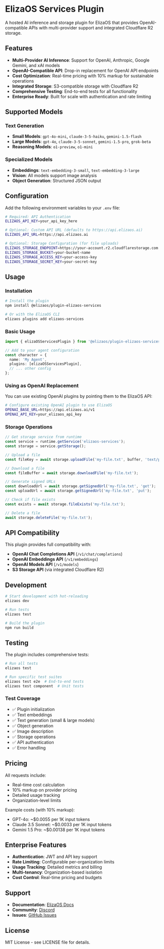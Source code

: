 # ElizaOS Services Plugin

A hosted AI inference and storage plugin for ElizaOS that provides OpenAI-compatible APIs with multi-provider support and integrated Cloudflare R2 storage.

## Features

- **Multi-Provider AI Inference**: Support for OpenAI, Anthropic, Google Gemini, and xAI models
- **OpenAI-Compatible API**: Drop-in replacement for OpenAI API endpoints
- **Cost Optimization**: Real-time pricing with 10% markup for sustainable operations
- **Integrated Storage**: S3-compatible storage with Cloudflare R2
- **Comprehensive Testing**: End-to-end tests for all functionality
- **Enterprise Ready**: Built for scale with authentication and rate limiting

## Supported Models

### Text Generation

- **Small Models**: `gpt-4o-mini`, `claude-3-5-haiku`, `gemini-1.5-flash`
- **Large Models**: `gpt-4o`, `claude-3-5-sonnet`, `gemini-1.5-pro`, `grok-beta`
- **Reasoning Models**: `o1-preview`, `o1-mini`

### Specialized Models

- **Embeddings**: `text-embedding-3-small`, `text-embedding-3-large`
- **Vision**: All models support image analysis
- **Object Generation**: Structured JSON output

## Configuration

Add the following environment variables to your `.env` file:

```bash
# Required: API Authentication
ELIZAOS_API_KEY=your_api_key_here

# Optional: Custom API URL (defaults to https://api.elizaos.ai)
ELIZAOS_API_URL=https://api.elizaos.ai

# Optional: Storage Configuration (for file uploads)
ELIZAOS_STORAGE_ENDPOINT=https://your-account.r2.cloudflarestorage.com
ELIZAOS_STORAGE_BUCKET=your-bucket-name
ELIZAOS_STORAGE_ACCESS_KEY=your-access-key
ELIZAOS_STORAGE_SECRET_KEY=your-secret-key
```

## Usage

### Installation

```bash
# Install the plugin
npm install @elizaos/plugin-elizaos-services

# Or with the ElizaOS CLI
elizaos plugins add elizaos-services
```

### Basic Usage

```typescript
import { elizaOSServicesPlugin } from '@elizaos/plugin-elizaos-services';

// Add to your agent configuration
const character = {
  name: 'My Agent',
  plugins: [elizaOSServicesPlugin],
  // ... other config
};
```

### Using as OpenAI Replacement

You can use existing OpenAI plugins by pointing them to the ElizaOS API:

```bash
# Configure existing OpenAI plugin to use ElizaOS
OPENAI_BASE_URL=https://api.elizaos.ai/v1
OPENAI_API_KEY=your_elizaos_api_key
```

### Storage Operations

```typescript
// Get storage service from runtime
const service = runtime.getService('elizaos-services');
const storage = service.getStorage();

// Upload a file
const fileKey = await storage.uploadFile('my-file.txt', buffer, 'text/plain');

// Download a file
const fileBuffer = await storage.downloadFile('my-file.txt');

// Generate signed URLs
const downloadUrl = await storage.getSignedUrl('my-file.txt', 'get');
const uploadUrl = await storage.getSignedUrl('my-file.txt', 'put');

// Check if file exists
const exists = await storage.fileExists('my-file.txt');

// Delete a file
await storage.deleteFile('my-file.txt');
```

## API Compatibility

This plugin provides full compatibility with:

- **OpenAI Chat Completions API** (`/v1/chat/completions`)
- **OpenAI Embeddings API** (`/v1/embeddings`)
- **OpenAI Models API** (`/v1/models`)
- **S3 Storage API** (via integrated Cloudflare R2)

## Development

```bash
# Start development with hot-reloading
elizaos dev

# Run tests
elizaos test

# Build the plugin
npm run build
```

## Testing

The plugin includes comprehensive tests:

```bash
# Run all tests
elizaos test

# Run specific test suites
elizaos test e2e  # End-to-end tests
elizaos test component  # Unit tests
```

### Test Coverage

- ✅ Plugin initialization
- ✅ Text embeddings
- ✅ Text generation (small & large models)
- ✅ Object generation
- ✅ Image description
- ✅ Storage operations
- ✅ API authentication
- ✅ Error handling

## Pricing

All requests include:

- Real-time cost calculation
- 10% markup on provider pricing
- Detailed usage tracking
- Organization-level limits

Example costs (with 10% markup):

- GPT-4o: ~$0.0055 per 1K input tokens
- Claude 3.5 Sonnet: ~$0.0033 per 1K input tokens
- Gemini 1.5 Pro: ~$0.00138 per 1K input tokens

## Enterprise Features

- **Authentication**: JWT and API key support
- **Rate Limiting**: Configurable per-organization limits
- **Usage Tracking**: Detailed metrics and billing
- **Multi-tenancy**: Organization-based isolation
- **Cost Control**: Real-time pricing and budgets

## Support

- **Documentation**: [ElizaOS Docs](https://docs.elizaos.ai)
- **Community**: [Discord](https://discord.gg/elizaos)
- **Issues**: [GitHub Issues](https://github.com/elizaos/eliza/issues)

## License

MIT License - see LICENSE file for details.
